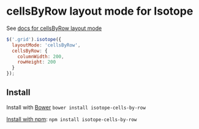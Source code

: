 # cellsByRow layout mode for Isotope

See [docs for cellsByRow layout mode](https://isotope.metafizzy.co/layout-modes/cellsbyrow.html)

``` js
$('.grid').isotope({
  layoutMode: 'cellsByRow',
  cellsByRow: {
    columnWidth: 200,
    rowHeight: 200
  }
});
```

## Install

Install with [Bower](http://bower.io) `bower install isotope-cells-by-row`

[Install with npm](https://www.npmjs.org/package/isotope-cells-by-row): `npm install isotope-cells-by-row`
